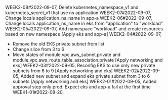 WEEK2-08#2022-09-07, Delete kubernetes_namespace_v1 and kubernetes_secret_v1 that use ns application
WEEK2-07#2022-09-07, Change locals application_ns_name in app-a
WEEK2-06#2022-09-07, Change locals application_ns_name in eks from "application" to "workload"
WEEK2-05#2022-09-07, Add namespace "workload" and create resources based on new namespace [Apply eks and app-a]
WEEK2-04#2022-09-07, 
- Remove the old EKS private subnet from list
- Change slice from 3 to 6
- Move states of module.vpc.aws_subnet.private and module.vpc.aws_route_table_association.private [Apply networking and eks]
WEEK2-03#2022-09-05, Reconfig EKS to use only new private subnets from 6 to 9 [Apply networking and eks]
WEEK2-02#2022-09-05, Added new subnet and expand eks private subnet from 3 to 6 subnets [Apply networking and eks]
WEEK2-01#2022-09-05, Added approval step only prod. Expect eks and app-a fail at the first time
WEEK1-01#2022-08-20, 